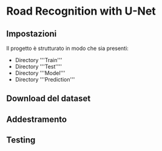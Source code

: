 # Road Recognition with U-Net

## Impostazioni

Il progetto è strutturato in modo che sia presenti:

- Directory '''Train'''
- Directory '''Test''''
- Directory '''Model'''
- Directory '''Prediction'''

## Download del dataset



## Addestramento



## Testing

